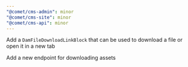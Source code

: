 ```yaml
---
"@comet/cms-admin": minor
"@comet/cms-site": minor
"@comet/cms-api": minor
---
```


Add a `DamFileDownloadLinkBlock` that can be used to download a file or open it in a new tab

Add a new endpoint for downloading assets
